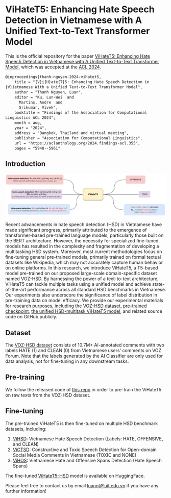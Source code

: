 # ViHateT5: Enhancing Hate Speech Detection in Vietnamese with A Unified Text-to-Text Transformer Model
This is the official repository for the paper [ViHateT5: Enhancing Hate Speech Detection in Vietnamese with A Unified Text-to-Text Transformer Model](https://aclanthology.org/2024.findings-acl.355.pdf), which was accepted at the [ACL 2024](https://2024.aclweb.org/).

```
@inproceedings{thanh-nguyen-2024-vihatet5,
    title = "{V}i{H}ate{T}5: Enhancing Hate Speech Detection in {V}ietnamese With a Unified Text-to-Text Transformer Model",
    author = "Thanh Nguyen, Luan",
    editor = "Ku, Lun-Wei  and
      Martins, Andre  and
      Srikumar, Vivek",
    booktitle = "Findings of the Association for Computational Linguistics ACL 2024",
    month = aug,
    year = "2024",
    address = "Bangkok, Thailand and virtual meeting",
    publisher = "Association for Computational Linguistics",
    url = "https://aclanthology.org/2024.findings-acl.355",
    pages = "5948--5961"
```

## Introduction
![ViHateT5](ViHateT5.png)

Recent advancements in hate speech detection (HSD) in Vietnamese have made significant progress, primarily attributed to the emergence of transformer-based pre-trained language models, particularly those built on the BERT architecture. However, the necessity for specialized fine-tuned models has resulted in the complexity and fragmentation of developing a multitasking HSD system. Moreover, most current methodologies focus on fine-tuning general pre-trained models, primarily trained on formal textual datasets like Wikipedia, which may not accurately capture human behavior on online platforms. In this research, we introduce ViHateT5, a T5-based model pre-trained on our proposed large-scale domain-specific dataset named VOZ-HSD. By harnessing the power of a text-to-text architecture, ViHateT5 can tackle multiple tasks using a unified model and achieve state-of-the-art performance across all standard HSD benchmarks in Vietnamese. Our experiments also underscore the significance of label distribution in pre-training data on model efficacy. We provide our experimental materials for research purposes, including the [VOZ-HSD dataset](https://huggingface.co/datasets/tarudesu/VOZ-HSD), [pre-trained checkpoint](https://huggingface.co/tarudesu/ViHateT5-base), [the unified HSD-multitask ViHateT5 model](https://huggingface.co/tarudesu/ViHateT5-base-HSD), and related source code on GitHub publicly.

## Dataset
The [VOZ-HSD dataset](https://huggingface.co/datasets/tarudesu/VOZ-HSD) consists of 10.7M+ AI-annotated comments with two labels HATE (1) and CLEAN (0) from Vietnamese users' comments on VOZ Forum. Note that the labels generated by the AI Classifier are only used for data analysis, not for fine-tuning in any downstream tasks.

## Pre-training
We follow the released code of [this repo](https://github.com/huggingface/transformers/blob/main/examples/flax/language-modeling/run_t5_mlm_flax.py) in order to pre-train the ViHateT5 on raw texts from the VOZ-HSD dataset.

## Fine-tuning
The pre-trained ViHateT5 is then fine-tuned on multiple HSD benchmark datasets, including:
1. [ViHSD](https://github.com/sonlam1102/vihsd): Vietnamese Hate Speech Detection (Labels: HATE, OFFENSIVE, and CLEAN)
2. [ViCTSD](https://huggingface.co/datasets/tarudesu/ViCTSD): Constructive and Toxic Speech Detection for Open-domain Social Media Comments in Vietnamese (TOXIC and NONE)
3. [ViHOS](https://github.com/phusroyal/ViHOS): Vietnamese Hate and Offensive Spans Detection (Hate Speech Spans)

The fine-tuned [ViHateT5-HSD](https://huggingface.co/tarudesu/ViHateT5-base-HSD) model is available on HuggingFace.

Please feel free to contact us by email luannt@uit.edu.vn if you have any further information!

